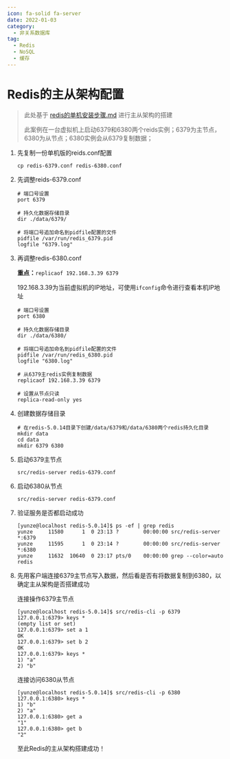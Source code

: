 ```yaml
---
icon: fa-solid fa-server
date: 2022-01-03
category:
  - 非关系数据库
tag:
  - Redis
  - NoSQL
  - 缓存
---
```


# Redis的主从架构配置

> 此处基于 [redis的单机安装步骤.md](1.redis的单机安装步骤.md) 进行主从架构的搭建
>
> 此案例在一台虚拟机上启动6379和6380两个reids实例；6379为主节点，6380为从节点；6380实例会从6379复制数据；

1. 先复制一份单机版的reids.conf配置

   ```
   cp redis-6379.conf redis-6380.conf
   ```

   

2. 先调整reids-6379.conf

   ```
   # 端口号设置
   port 6379
   
   # 持久化数据存储目录
   dir ./data/6379/
   
   # 将端口号追加命名到pidfile配置的文件
   pidfile /var/run/redis_6379.pid
   logfile "6379.log"
   ```

   

3. 再调整redis-6380.conf

   **重点：**`replicaof 192.168.3.39 6379`

   192.168.3.39为当前虚拟机的IP地址，可使用`ifconfig`命令进行查看本机IP地址

   ```
   # 端口号设置
   port 6380
   
   # 持久化数据存储目录
   dir ./data/6380/
   
   # 将端口号追加命名到pidfile配置的文件
   pidfile /var/run/redis_6380.pid
   logfile "6380.log"
   
   # 从6379主redis实例复制数据
   replicaof 192.168.3.39 6379
   
   # 设置从节点只读
   replica-read-only yes
   ```

   

4. 创建数据存储目录

   ```
   # 在redis-5.0.14目录下创建/data/6379和/data/6380两个redis持久化目录
   mkdir data
   cd data
   mkdir 6379 6380
   ```

   

5. 启动6379主节点

   ```
   src/redis-server redis-6379.conf 
   ```

   

6. 启动6380从节点

   ```
   src/redis-server redis-6379.conf 
   ```

   

7. 验证服务是否都启动成功

   ```shell
   [yunze@localhost redis-5.0.14]$ ps -ef | grep redis
   yunze     11580      1  0 23:13 ?        00:00:00 src/redis-server *:6379
   yunze     11595      1  0 23:14 ?        00:00:00 src/redis-server *:6380
   yunze     11632  10640  0 23:17 pts/0    00:00:00 grep --color=auto redis
   ```

   

8. 先用客户端连接6379主节点写入数据，然后看是否有将数据复制到6380，以确定主从架构是否搭建成功

   连接操作6379主节点

   ```shell
   [yunze@localhost redis-5.0.14]$ src/redis-cli -p 6379
   127.0.0.1:6379> keys *
   (empty list or set)
   127.0.0.1:6379> set a 1
   OK
   127.0.0.1:6379> set b 2
   OK
   127.0.0.1:6379> keys *
   1) "a"
   2) "b"
   ```

   连接访问6380从节点

   ```shell
   [yunze@localhost redis-5.0.14]$ src/redis-cli -p 6380
   127.0.0.1:6380> keys *
   1) "b"
   2) "a"
   127.0.0.1:6380> get a
   "1"
   127.0.0.1:6380> get b
   "2"
   ```

   

   至此Redis的主从架构搭建成功！